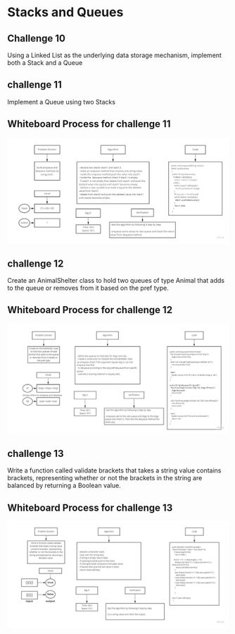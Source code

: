 # Stacks and Queues

## Challenge 10
Using a Linked List as the underlying data storage mechanism, implement both a Stack and a Queue


## challenge 11
Implement a Queue using two Stacks


## Whiteboard Process for challenge 11
![](stack-queue-pseudo.jpg)



## challenge 12
Create an AnimalShelter class to hold two queues of type Animal that adds to the queue or removes from it based on the pref type.


## Whiteboard Process for challenge 12
![](stack-queue-animal-shelter.jpg)


## challenge 13
Write a function called validate brackets that takes a string value contains brackets, representing whether or not the brackets in the string are balanced by returning a Boolean value.


## Whiteboard Process for challenge 13
![](stack-queue-brackets.jpg)









